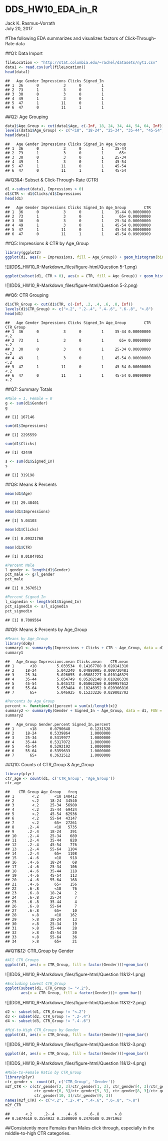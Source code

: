 # DDS_HW10_EDA_in_R
Jack K. Rasmus-Vorrath  
July 20, 2017  

#The following EDA summarizes and visualizes factors of Click-Through-Rate data

##Q1: Data Import

```r
fileLocation <- "http://stat.columbia.edu/~rachel/datasets/nyt1.csv"
data1 <- read.csv(url(fileLocation))
head(data1)
```

```
##   Age Gender Impressions Clicks Signed_In
## 1  36      0           3      0         1
## 2  73      1           3      0         1
## 3  30      0           3      0         1
## 4  49      1           3      0         1
## 5  47      1          11      0         1
## 6  47      0          11      1         1
```

##Q2: Age Grouping

```r
data1$Age_Group <- cut(data1$Age, c(-Inf, 18, 24, 34, 44, 54, 64, Inf))
levels(data1$Age_Group) <- c("<18", "18-24", "25-34", "35-44", "45-54", "55-64", "65+")
head(data1)
```

```
##   Age Gender Impressions Clicks Signed_In Age_Group
## 1  36      0           3      0         1     35-44
## 2  73      1           3      0         1       65+
## 3  30      0           3      0         1     25-34
## 4  49      1           3      0         1     45-54
## 5  47      1          11      0         1     45-54
## 6  47      0          11      1         1     45-54
```

##Q3&4: Subset & Click-Through-Rate (CTR)

```r
d1 <-subset(data1, Impressions > 0)
d1$CTR <- d1$Clicks/d1$Impressions
head(d1)
```

```
##   Age Gender Impressions Clicks Signed_In Age_Group        CTR
## 1  36      0           3      0         1     35-44 0.00000000
## 2  73      1           3      0         1       65+ 0.00000000
## 3  30      0           3      0         1     25-34 0.00000000
## 4  49      1           3      0         1     45-54 0.00000000
## 5  47      1          11      0         1     45-54 0.00000000
## 6  47      0          11      1         1     45-54 0.09090909
```

##Q5: Impressions & CTR by Age_Group

```r
library(ggplot2)
ggplot(d1, aes(x = Impressions, fill = Age_Group)) + geom_histogram(binwidth = 1)
```

![](DDS_HW10_R-Markdown_files/figure-html/Question 5-1.png)<!-- -->

```r
ggplot(subset(d1, CTR > 0), aes(x = CTR, fill = Age_Group)) + geom_histogram(binwidth = .025)
```

![](DDS_HW10_R-Markdown_files/figure-html/Question 5-2.png)<!-- -->

##Q6: CTR Grouping

```r
d1$CTR_Group <- cut(d1$CTR, c(-Inf, .2, .4, .6, .8, Inf))
levels(d1$CTR_Group) <- c("<.2", ".2-.4", ".4-.6", ".6-.8", ">.8")
head(d1)
```

```
##   Age Gender Impressions Clicks Signed_In Age_Group        CTR CTR_Group
## 1  36      0           3      0         1     35-44 0.00000000       <.2
## 2  73      1           3      0         1       65+ 0.00000000       <.2
## 3  30      0           3      0         1     25-34 0.00000000       <.2
## 4  49      1           3      0         1     45-54 0.00000000       <.2
## 5  47      1          11      0         1     45-54 0.00000000       <.2
## 6  47      0          11      1         1     45-54 0.09090909       <.2
```

##Q7: Summary Totals

```r
#Male = 1, Female = 0
g <- sum(d1$Gender)
g
```

```
## [1] 167146
```

```r
sum(d1$Impressions)
```

```
## [1] 2295559
```

```r
sum(d1$Clicks)
```

```
## [1] 42449
```

```r
s <- sum(d1$Signed_In)
s
```

```
## [1] 319198
```

##Q8: Means & Percents

```r
mean(d1$Age)
```

```
## [1] 29.48401
```

```r
mean(d1$Impressions)
```

```
## [1] 5.04103
```

```r
mean(d1$Clicks)
```

```
## [1] 0.09321768
```

```r
mean(d1$CTR)
```

```
## [1] 0.01847053
```

```r
#Percent Male
l_gender <- length(d1$Gender)
pct_male <- g/l_gender
pct_male
```

```
## [1] 0.3670513
```

```r
#Percent Signed_In
l_signedin <- length(d1$Signed_In)
pct_signedin <- s/l_signedin
pct_signedin
```

```
## [1] 0.7009564
```

##Q9: Means & Percents by Age_Group

```r
#Means by Age_Group
library(doBy)
summary1 <- summaryBy(Impressions + Clicks + CTR ~ Age_Group, data = d1, FUN = mean)
summary1
```

```
##   Age_Group Impressions.mean Clicks.mean    CTR.mean
## 1       <18         5.033534  0.14167788 0.028141310
## 2     18-24         5.043240  0.04880905 0.009720481
## 3     25-34         5.026055  0.05081227 0.010146329
## 4     35-44         5.054749  0.05202148 0.010286330
## 5     45-54         5.045172  0.05062260 0.009957612
## 6     55-64         5.053484  0.10246952 0.020306816
## 7       65+         5.046925  0.15233226 0.029802702
```

```r
#Percents by Age_Group
percent <- function(x){percent = sum(x)/length(x)}
summary2 <- summaryBy(Gender + Signed_In ~ Age_Group, data = d1, FUN = percent)
summary2
```

```
##   Age_Group Gender.percent Signed_In.percent
## 1       <18      0.0790648         0.1231528
## 2     18-24      0.5339864         1.0000000
## 3     25-34      0.5319977         1.0000000
## 4     35-44      0.5317072         1.0000000
## 5     45-54      0.5292192         1.0000000
## 6     55-64      0.5359633         1.0000000
## 7       65+      0.3632512         1.0000000
```

##Q10: Counts of CTR_Group & Age_Group

```r
library(plyr)
ctr_age <- count(d1, c('CTR_Group', 'Age_Group'))
ctr_age
```

```
##    CTR_Group Age_Group   freq
## 1        <.2       <18 148412
## 2        <.2     18-24  34540
## 3        <.2     25-34  56980
## 4        <.2     35-44  69424
## 5        <.2     45-54  62936
## 6        <.2     55-64  43147
## 7        <.2       65+  27261
## 8      .2-.4       <18   5735
## 9      .2-.4     18-24    391
## 10     .2-.4     25-34    689
## 11     .2-.4     35-44    820
## 12     .2-.4     45-54    776
## 13     .2-.4     55-64   1104
## 14     .2-.4       65+   1108
## 15     .4-.6       <18    918
## 16     .4-.6     18-24     68
## 17     .4-.6     25-34    106
## 18     .4-.6     35-44    118
## 19     .4-.6     45-54    113
## 20     .4-.6     55-64    168
## 21     .4-.6       65+    156
## 22     .6-.8       <18     76
## 23     .6-.8     18-24      2
## 24     .6-.8     25-34      7
## 25     .6-.8     35-44      4
## 26     .6-.8     55-64      7
## 27     .6-.8       65+     10
## 28       >.8       <18    162
## 29       >.8     18-24     13
## 30       >.8     25-34     19
## 31       >.8     35-44     28
## 32       >.8     45-54     20
## 33       >.8     55-64     36
## 34       >.8       65+     21
```

##Q11&12: CTR_Group by Gender

```r
#All CTR_Groups
ggplot(d1, aes(x = CTR_Group, fill = factor(Gender)))+geom_bar()
```

![](DDS_HW10_R-Markdown_files/figure-html/Question 11&12-1.png)<!-- -->

```r
#Excluding Lowest CTR_Group
ggplot(subset(d1, CTR_Group != "<.2"), 
       aes(x = CTR_Group, fill = factor(Gender)))+ geom_bar()
```

![](DDS_HW10_R-Markdown_files/figure-html/Question 11&12-2.png)<!-- -->

```r
d2 <- subset(d1, CTR_Group != "<.2")
d3 <- subset(d2, CTR_Group != ".2-.4")
d4 <- subset(d3, CTR_Group != ".4-.6")

#Mid-to-High CTR_Groups by Gender
ggplot(d3, aes(x = CTR_Group, fill = factor(Gender)))+geom_bar()
```

![](DDS_HW10_R-Markdown_files/figure-html/Question 11&12-3.png)<!-- -->

```r
ggplot(d4, aes(x = CTR_Group, fill = factor(Gender)))+geom_bar()
```

![](DDS_HW10_R-Markdown_files/figure-html/Question 11&12-4.png)<!-- -->

```r
#Male-to-Female Ratio by CTR_Group
library(plyr)
ctr_gender <- count(d1, c('CTR_Group', 'Gender'))
m2f_CTR <- c(ctr_gender[2, 3]/ctr_gender[1, 3], ctr_gender[4, 3]/ctr_gender[3, 3], 
             ctr_gender[6, 3]/ctr_gender[5, 3], ctr_gender[8, 3]/ctr_gender[7, 3], 
             ctr_gender[10, 3]/ctr_gender[9, 3])
names(m2f_CTR) <- c("<.2", ".2-.4", ".4-.6", ".6-.8", ">.8")
m2f_CTR
```

```
##       <.2     .2-.4     .4-.6     .6-.8       >.8 
## 0.5874610 0.3554932 0.3500000 0.2470588 0.3971963
```
##Consistently more Females than Males click through, especially in the middle-to-high CTR categories.
